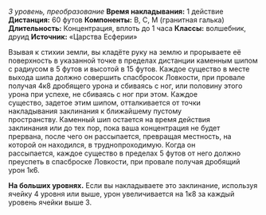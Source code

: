 *3 уровень, преобразование*
**Время накладывания:** 1 действие
**Дистанция:** 60 футов
**Компоненты:** В, С, М (гранитная галька)
**Длительность:** Концентрация, вплоть до 1 часа
**Классы:** волшебник, друид
**Источник:** «Царства Есферии»

Взывая к стихии земли, вы кладёте руку на землю и прорываете её поверхность в указанной точке в пределах дистанции каменным шипом с радиусом в 5 футов и высотой в 15 футов. Каждое существо в месте выхода шипа должно совершить спасбросок Ловкости, при провале получая 4к8 дробящего урона и сбиваясь с ног, или половину этого урона при успехе, не сбиваясь с ног при этом. Каждое существо, задетое этим шипом, отталкивается от точки накладывания заклинания к ближайшему пустому пространству. Каменный шип остается на время действия заклинания или до тех пор, пока ваша концентрация не будет прервана, после чего он рассыпается, превращая местность, на которой он находился, в труднопроходимую. Когда он рассыпается, каждое существо в пределах 5 футов от него должно преуспеть в спасброске Ловкости, при провале получая дробящий урон 1к6. 

**На больших уровнях.** Если вы накладываете это заклинание, используя ячейку 4 уровня или выше, урон увеличивается на 1к8 за каждый уровень ячейки выше 3.